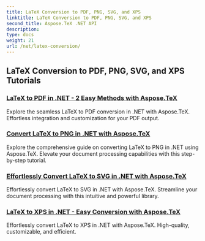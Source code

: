 ```yaml
---
title: LaTeX Conversion to PDF, PNG, SVG, and XPS
linktitle: LaTeX Conversion to PDF, PNG, SVG, and XPS
second_title: Aspose.TeX .NET API
description: 
type: docs
weight: 21
url: /net/latex-conversion/
---
```


## LaTeX Conversion to PDF, PNG, SVG, and XPS Tutorials
### [LaTeX to PDF in .NET - 2 Easy Methods with Aspose.TeX](./to-pdf/)
Explore the seamless LaTeX to PDF conversion in .NET with Aspose.TeX. Effortless integration and customization for your PDF output.
### [Convert LaTeX to PNG in .NET with Aspose.TeX](./to-png/)
Explore the comprehensive guide on converting LaTeX to PNG in .NET using Aspose.TeX. Elevate your document processing capabilities with this step-by-step tutorial.
### [Effortlessly Convert LaTeX to SVG in .NET with Aspose.TeX](./to-svg/)
Effortlessly convert LaTeX to SVG in .NET with Aspose.TeX. Streamline your document processing with this intuitive and powerful library.
### [LaTeX to XPS in .NET - Easy Conversion with Aspose.TeX](./to-xps/)
Effortlessly convert LaTeX to XPS in .NET with Aspose.TeX. High-quality, customizable, and efficient.